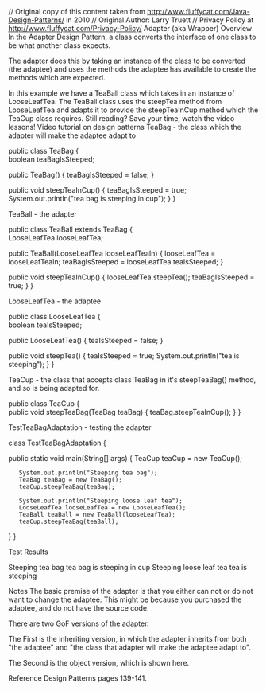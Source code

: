 // Original copy of this content taken from http://www.fluffycat.com/Java-Design-Patterns/ in 2010
// Original Author: Larry Truett
// Privacy Policy at http://www.fluffycat.com/Privacy-Policy/
Adapter (aka Wrapper) Overview
In the Adapter Design Pattern, a class converts the interface of one class to be what another class expects.

The adapter does this by taking an instance of the class to be converted (the adaptee) and uses the methods the adaptee has available to create the methods which are expected.

In this example we have a TeaBall class which takes in an instance of LooseLeafTea. The TeaBall class uses the steepTea method from LooseLeafTea and adapts it to provide the steepTeaInCup method which the TeaCup class requires.
Still reading? Save your time, watch the video lessons!
Video tutorial on design patterns
TeaBag - the class which the adapter will make the adaptee adapt to

public class TeaBag {  
   boolean teaBagIsSteeped; 
    
   public TeaBag() {
       teaBagIsSteeped = false;
   }
   
   public void steepTeaInCup() {
       teaBagIsSteeped = true;
       System.out.println("tea bag is steeping in cup");
   }
}

TeaBall - the adapter

public class TeaBall extends TeaBag {  
   LooseLeafTea looseLeafTea;
   
   public TeaBall(LooseLeafTea looseLeafTeaIn) {
       looseLeafTea = looseLeafTeaIn;
       teaBagIsSteeped = looseLeafTea.teaIsSteeped;
   }
    
   public void steepTeaInCup() {
       looseLeafTea.steepTea();
       teaBagIsSteeped = true;
   }
}

LooseLeafTea - the adaptee

public class LooseLeafTea {  
   boolean teaIsSteeped; 
    
   public LooseLeafTea() {
       teaIsSteeped = false;
   }
   
   public void steepTea() {
       teaIsSteeped = true;
       System.out.println("tea is steeping");
   }
}

TeaCup - the class that accepts class TeaBag in it's steepTeaBag() method, and so is being adapted for.

public class TeaCup {  
   public void steepTeaBag(TeaBag teaBag) {
       teaBag.steepTeaInCup();
   }
}

TestTeaBagAdaptation - testing the adapter

class TestTeaBagAdaptation {

   public static void main(String[] args) {
       TeaCup teaCup = new TeaCup();

       System.out.println("Steeping tea bag");
       TeaBag teaBag = new TeaBag();       
       teaCup.steepTeaBag(teaBag);

       System.out.println("Steeping loose leaf tea");
       LooseLeafTea looseLeafTea = new LooseLeafTea();
       TeaBall teaBall = new TeaBall(looseLeafTea);
       teaCup.steepTeaBag(teaBall);
   }
}      

Test Results

Steeping tea bag
tea bag is steeping in cup
Steeping loose leaf tea
tea is steeping

Notes
The basic premise of the adapter is that you either can not or do not want to change the adaptee. This might be because you purchased the adaptee, and do not have the source code.

There are two GoF versions of the adapter.

The First is the inheriting version, in which the adapter inherits from both "the adaptee" and "the class that adapter will make the adaptee adapt to".

The Second is the object version, which is shown here.

Reference Design Patterns pages 139-141. 


